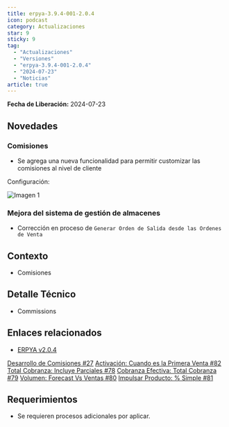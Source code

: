 ```yaml
---
title: erpya-3.9.4-001-2.0.4
icon: podcast
category: Actualizaciones
star: 9
sticky: 9
tag:
  - "Actualizaciones"
  - "Versiones"
  - "erpya-3.9.4-001-2.0.4"
  - "2024-07-23"
  - "Noticias"
article: true
---
```


**Fecha de Liberación:** 2024-07-23

## Novedades

### Comisiones

- Se agrega una nueva funcionalidad para permitir customizar las comisiones al nivel de cliente

Configuración:

![Imagen 1](/assets/img/downloads/updates/resources/adempiere-patch-zk-2.0.4-img1.png)

### Mejora del sistema de gestión de almacenes

- Corrección en proceso de `Generar Orden de Salida desde las Ordenes de Venta`

## Contexto

- Comisiones

## Detalle Técnico

- Commissions

## Enlaces relacionados

- [ERPYA v2.0.4](https://github.com/erpya/adempiere_patch_zk/releases/tag/2.0.4)

[Desarrollo de Comisiones #27](https://github.com/erpcya/Control-NATULAC/issues/27)
[Activación: Cuando es la Primera Venta #82](https://github.com/erpcya/Control-NATULAC/issues/82)
[Total Cobranza: Incluye Parciales #78](https://github.com/erpcya/Control-NATULAC/issues/78)
[Cobranza Efectiva: Total Cobranza #79](https://github.com/erpcya/Control-NATULAC/issues/79)
[Volumen: Forecast Vs Ventas #80](https://github.com/erpcya/Control-NATULAC/issues/80)
[Impulsar Producto: % Simple #81](https://github.com/erpcya/Control-NATULAC/issues/81)

## Requerimientos

- Se requieren procesos adicionales por aplicar.

